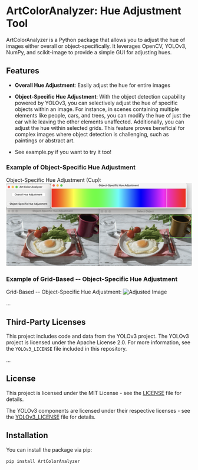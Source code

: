 # ArtColorAnalyzer: Hue Adjustment Tool

ArtColorAnalyzer is a Python package that allows you to adjust the hue of images either overall or object-specifically. It leverages OpenCV, YOLOv3, NumPy, and scikit-image to provide a simple GUI for adjusting hues.

## Features

- **Overall Hue Adjustment**: Easily adjust the hue for entire images
- **Object-Specific Hue Adjustment**: With the object detection capability powered by YOLOv3, you can selectively adjust the hue of specific objects within an image. For instance, in scenes containing multiple elements like people, cars, and trees, you can modify the hue of just the car while leaving the other elements unaffected. Additionally, you can adjust the hue within selected grids. This feature proves beneficial for complex images where object detection is challenging, such as paintings or abstract art.

- See example.py if you want to try it too!

### Example of Object-Specific Hue Adjustment
Object-Specific Hue Adjustment (Cup):
![Adjusted Image](adjusted_image/object_adjusted_image.png)

### Example of Grid-Based -- Object-Specific Hue Adjustment
Grid-Based -- Object-Specific Hue Adjustment:
![Adjusted Image](adjusted_image/grid_adjusted_image.png)

...

## Third-Party Licenses

This project includes code and data from the YOLOv3 project. The YOLOv3 project is licensed under the Apache License 2.0. For more information, see the `YOLOv3_LICENSE` file included in this repository.

...

## License

This project is licensed under the MIT License - see the [LICENSE](LICENSE) file for details.

The YOLOv3 components are licensed under their respective licenses - see the [YOLOv3_LICENSE](YOLOv3_LICENSE) file for details.


## Installation

You can install the package via pip:

```sh
pip install ArtColorAnalyzer

